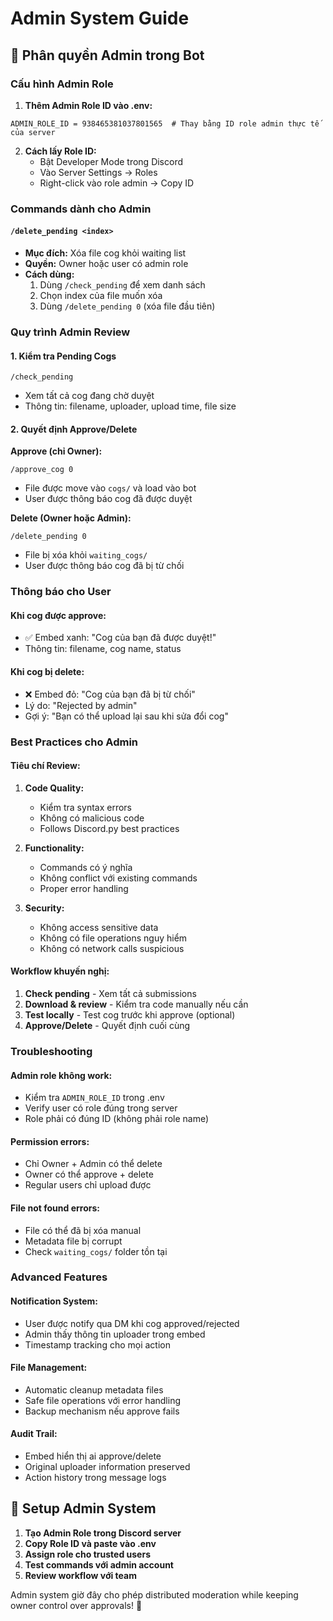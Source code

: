 # Admin System Guide

## 🔐 Phân quyền Admin trong Bot

### Cấu hình Admin Role

1. **Thêm Admin Role ID vào .env:**
```env
ADMIN_ROLE_ID = 938465381037801565  # Thay bằng ID role admin thực tế của server
```

2. **Cách lấy Role ID:**
   - Bật Developer Mode trong Discord
   - Vào Server Settings → Roles
   - Right-click vào role admin → Copy ID

### Commands dành cho Admin

#### `/delete_pending <index>`
- **Mục đích:** Xóa file cog khỏi waiting list
- **Quyền:** Owner hoặc user có admin role
- **Cách dùng:**
  1. Dùng `/check_pending` để xem danh sách
  2. Chọn index của file muốn xóa
  3. Dùng `/delete_pending 0` (xóa file đầu tiên)

### Quy trình Admin Review

#### 1. Kiểm tra Pending Cogs
```
/check_pending
```
- Xem tất cả cog đang chờ duyệt
- Thông tin: filename, uploader, upload time, file size

#### 2. Quyết định Approve/Delete
**Approve (chỉ Owner):**
```
/approve_cog 0
```
- File được move vào `cogs/` và load vào bot
- User được thông báo cog đã được duyệt

**Delete (Owner hoặc Admin):**
```
/delete_pending 0
```
- File bị xóa khỏi `waiting_cogs/`
- User được thông báo cog đã bị từ chối

### Thông báo cho User

#### Khi cog được approve:
- ✅ Embed xanh: "Cog của bạn đã được duyệt!"
- Thông tin: filename, cog name, status

#### Khi cog bị delete:
- ❌ Embed đỏ: "Cog của bạn đã bị từ chối"
- Lý do: "Rejected by admin"
- Gợi ý: "Bạn có thể upload lại sau khi sửa đổi cog"

### Best Practices cho Admin

#### Tiêu chí Review:
1. **Code Quality:**
   - Kiểm tra syntax errors
   - Không có malicious code
   - Follows Discord.py best practices

2. **Functionality:**
   - Commands có ý nghĩa
   - Không conflict với existing commands
   - Proper error handling

3. **Security:**
   - Không access sensitive data
   - Không có file operations nguy hiểm
   - Không có network calls suspicious

#### Workflow khuyến nghị:
1. **Check pending** - Xem tất cả submissions
2. **Download & review** - Kiểm tra code manually nếu cần
3. **Test locally** - Test cog trước khi approve (optional)
4. **Approve/Delete** - Quyết định cuối cùng

### Troubleshooting

#### Admin role không work:
- Kiểm tra `ADMIN_ROLE_ID` trong .env
- Verify user có role đúng trong server
- Role phải có đúng ID (không phải role name)

#### Permission errors:
- Chỉ Owner + Admin có thể delete
- Owner có thể approve + delete
- Regular users chỉ upload được

#### File not found errors:
- File có thể đã bị xóa manual
- Metadata file bị corrupt
- Check `waiting_cogs/` folder tồn tại

### Advanced Features

#### Notification System:
- User được notify qua DM khi cog approved/rejected
- Admin thấy thông tin uploader trong embed
- Timestamp tracking cho mọi action

#### File Management:
- Automatic cleanup metadata files
- Safe file operations với error handling
- Backup mechanism nếu approve fails

#### Audit Trail:
- Embed hiển thị ai approve/delete
- Original uploader information preserved
- Action history trong message logs

## 🚀 Setup Admin System

1. **Tạo Admin Role trong Discord server**
2. **Copy Role ID và paste vào .env**
3. **Assign role cho trusted users**
4. **Test commands với admin account**
5. **Review workflow với team**

Admin system giờ đây cho phép distributed moderation while keeping owner control over approvals! 🎯
